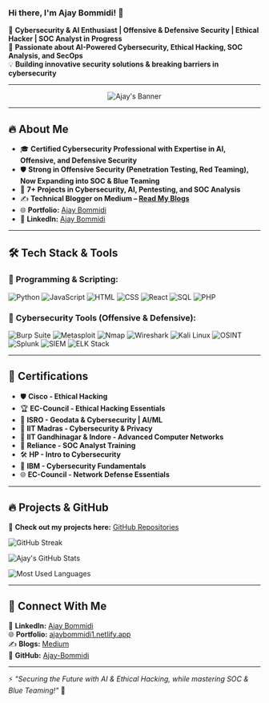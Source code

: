 ### Hi there, I'm Ajay Bommidi! 👋

🚀 **Cybersecurity & AI Enthusiast | Offensive & Defensive Security | Ethical Hacker | SOC Analyst in Progress**  
🔰 **Passionate about AI-Powered Cybersecurity, Ethical Hacking, SOC Analysis, and SecOps**  
💡 **Building innovative security solutions & breaking barriers in cybersecurity**

---

<p align="center">
  <img src="https://readme-typing-svg.herokuapp.com?font=Fira+Code&weight=600&size=22&duration=3000&pause=500&color=F7F7F7&center=true&vCenter=true&multiline=true&width=1000&height=80&lines=Cybersecurity+%7C+Ethical+Hacking+%7C+AI+%26+ML+Security;Full-Stack+Security+%7C+SOC+%7C+Bug+Bounty+Hunter" alt="Ajay's Banner"/>
</p>


---

## 🔥 About Me

- 🎓 **Certified Cybersecurity Professional with Expertise in AI, Offensive, and Defensive Security**  
- 🛡️ **Strong in Offensive Security (Penetration Testing, Red Teaming), Now Expanding into SOC & Blue Teaming**  
- 📌 **7+ Projects in Cybersecurity, AI, Pentesting, and SOC Analysis**  
- ✍️ **Technical Blogger on Medium – [Read My Blogs](https://medium.com/@ajay_bommidi)**  
- 🌐 **Portfolio:** [Ajay Bommidi](https://ajaybommidi1.netlify.app)  
- 🔗 **LinkedIn:** [Ajay Bommidi](https://www.linkedin.com/in/ajay-bommidi-88b74b279)  

---

## 🛠️ Tech Stack & Tools

### 🔹 **Programming & Scripting:**
![Python](https://img.shields.io/badge/Python-3776AB?style=for-the-badge&logo=python&logoColor=white)
![JavaScript](https://img.shields.io/badge/JavaScript-F7DF1E?style=for-the-badge&logo=javascript&logoColor=black)
![HTML](https://img.shields.io/badge/HTML-E34F26?style=for-the-badge&logo=html5&logoColor=white)
![CSS](https://img.shields.io/badge/CSS-1572B6?style=for-the-badge&logo=css3&logoColor=white)
![React](https://img.shields.io/badge/React-61DAFB?style=for-the-badge&logo=react&logoColor=black)
![SQL](https://img.shields.io/badge/SQL-4479A1?style=for-the-badge&logo=MySQL&logoColor=white)
![PHP](https://img.shields.io/badge/PHP-777BB4?style=for-the-badge&logo=php&logoColor=white)

### 🔹 **Cybersecurity Tools (Offensive & Defensive):**
![Burp Suite](https://img.shields.io/badge/Burp%20Suite-FF6F00?style=for-the-badge&logo=burpsuite&logoColor=white)
![Metasploit](https://img.shields.io/badge/Metasploit-3A3A3A?style=for-the-badge&logo=metasploit&logoColor=white)
![Nmap](https://img.shields.io/badge/Nmap-0078D7?style=for-the-badge&logo=nmap&logoColor=white)
![Wireshark](https://img.shields.io/badge/Wireshark-1679A7?style=for-the-badge&logo=wireshark&logoColor=white)
![Kali Linux](https://img.shields.io/badge/Kali%20Linux-557C94?style=for-the-badge&logo=kali-linux&logoColor=white)
![OSINT](https://img.shields.io/badge/OSINT-000000?style=for-the-badge&logo=osint&logoColor=white)
![Splunk](https://img.shields.io/badge/Splunk-000000?style=for-the-badge&logo=splunk&logoColor=white)
![SIEM](https://img.shields.io/badge/SIEM-FF0000?style=for-the-badge&logo=security&logoColor=white)
![ELK Stack](https://img.shields.io/badge/ELK%20Stack-005571?style=for-the-badge&logo=elasticstack&logoColor=white)

---

## 📜 Certifications

- 🛡️ **Cisco - Ethical Hacking**
- 🏆 **EC-Council - Ethical Hacking Essentials**
- 🚀 **ISRO - Geodata & Cybersecurity | AI/ML**
- 🏅 **IIT Madras - Cybersecurity & Privacy**
- 📡 **IIT Gandhinagar & Indore - Advanced Computer Networks**
- 🏥 **Reliance - SOC Analyst Training**
- 🛠️ **HP - Intro to Cybersecurity**
- 🔐 **IBM - Cybersecurity Fundamentals**
- 🌐 **EC-Council - Network Defense Essentials**

---

## 🔥 Projects & GitHub

🚀 **Check out my projects here:** [GitHub Repositories](https://github.com/Ajay-Bommidi)

![GitHub Streak](https://github-readme-streak-stats.herokuapp.com/?user=Ajay-Bommidi&theme=dark&hide_border=true)

![Ajay's GitHub Stats](https://github-readme-stats.vercel.app/api?username=Ajay-Bommidi&show_icons=true&theme=radical)

![Most Used Languages](https://github-readme-stats.vercel.app/api/top-langs/?username=Ajay-Bommidi&layout=compact&theme=dark)

---

## 📢 Connect With Me

🔗 **LinkedIn:** [Ajay Bommidi](https://www.linkedin.com/in/ajay-bommidi-88b74b279)  
🌐 **Portfolio:** [ajaybommidi1.netlify.app](https://ajaybommidi1.netlify.app)  
✍️ **Blogs:** [Medium](https://medium.com/@ajay_bommidi)  
📩 **GitHub:** [Ajay-Bommidi](https://github.com/Ajay-Bommidi)  

---

⚡ *"Securing the Future with AI & Ethical Hacking, while mastering SOC & Blue Teaming!"* 🚀
